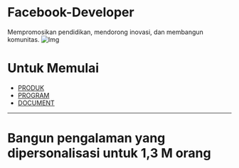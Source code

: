 # Facebook-Developer
Mempromosikan pendidikan, mendorong inovasi, dan membangun komunitas.
 ![Img](https://github.com/Buat-Halaman-Bisnis-Kamu/Facebook-Developer/blob/master/Screenshot_2020-06-19-11-44-56.jpg)

# Untuk Memulai 

- [PRODUK](https://developers.facebook.com/products/)
- [PROGRAM](https://developers.facebook.com/#)
- [DOCUMENT](https://developers.facebook.com/docs/)

----

# Bangun pengalaman yang dipersonalisasi untuk 1,3 M orang
